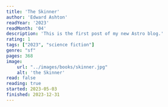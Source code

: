 ```yaml
---
title: 'The Skinner'
author: 'Edward Ashton'
readYear: '2023'
readMonth: '04'
description: 'This is the first post of my new Astro blog.'
rating: 1
tags: ["2023", "science fiction"]
genre: "sf"
pages: 368
image:
    url: "../images/books/skinner.jpg"
    alt: 'the Skinner'
read: false
reading: true
started: 2023-05-03
finished: 2023-12-31
---
```

